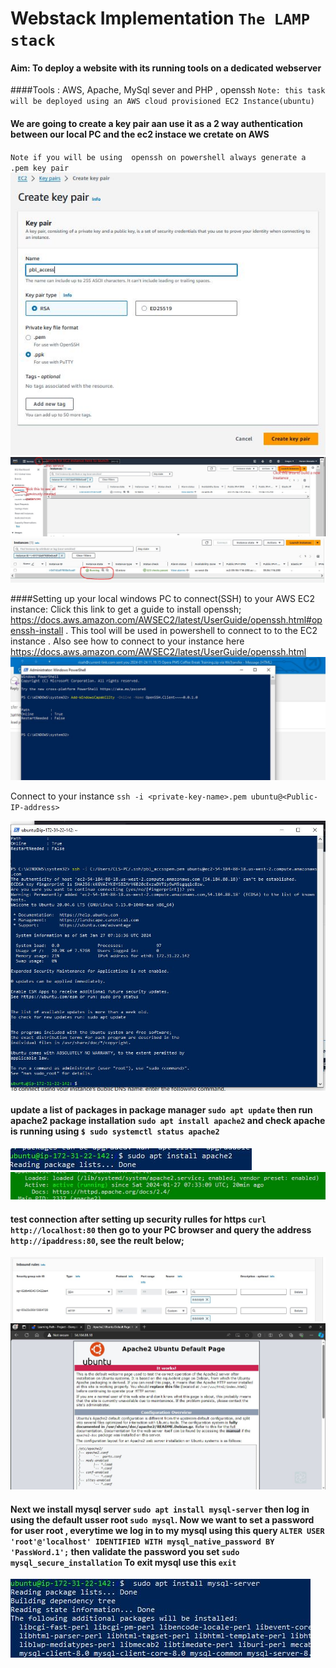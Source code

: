 # Webstack Implementation `The LAMP stack` 
#### Aim: To deploy a website with its running tools on a dedicated webserver
####Tools :  AWS, Apache, MySql sever and PHP , openssh
` Note: this task will be deployed using an AWS cloud provisioned EC2 Instance(ubuntu) `
#### We are going to create a key pair aan use it as a 2 way authentication between our local PC and the ec2 instace we cretate on AWS 
`Note if you will be using  openssh on powershell always generate a .pem key pair`
![Generate Keypair](/PRJCT_1/key_pair.JPG)
![Instance created using keypair](/PRJCT_1/EC2.jpg)
![Instance created using keypair](/PRJCT_1/status_running.JPG)

####Setting up your local windows PC to connect(SSH) to your AWS EC2 instance: Click this link to get a guide to install openssh; https://docs.aws.amazon.com/AWSEC2/latest/UserGuide/openssh.html#openssh-install . This tool will be used in powershell to connect to to the EC2 instance . Also see how to connect to your instance here https://docs.aws.amazon.com/AWSEC2/latest/UserGuide/openssh.html
![install openssh via powershell](/PRJCT_1/install_openssh.JPG)

Connect to your instance `ssh -i <private-key-name>.pem ubuntu@<Public-IP-address>` 

![instance connected via openssh on powershell](/PRJCT_1/instance_connected.JPG)

#### update a list of packages in package manager `sudo apt update` then run apache2 package installation `sudo apt install apache2` and check apache is running using `$ sudo systemctl status apache2`
![apache insatlled](/PRJCT_1/instl_apache.JPG)
![apache running](/PRJCT_1/apache_running.JPG)

#### test connection after setting up security rulles for https  `curl http://localhost:80` then go to your PC browser and query the address `http://ipaddress:80`, see the reult below;
![http rulle](/PRJCT_1/http_rule.JPG)
![testing_http](/PRJCT_1/testing_https.JPG)

#### Next  we install mysql server `sudo apt install mysql-server` then log in using the default usser root `sudo mysql`. Now we want to set a password for user root , everytime we log in to my mysql using this query `ALTER USER 'root'@'localhost' IDENTIFIED WITH mysql_native_password BY 'PassWord.1';` then validate the password you set `sudo mysql_secure_installation` To exit mysql use this `exit`


![install mysql-server](inst_mysqlserver.JPG)






